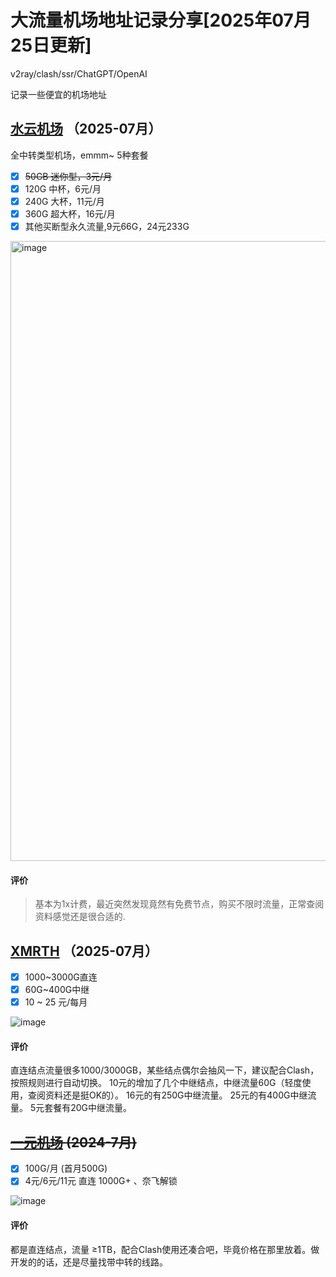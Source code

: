 # 大流量机场地址记录分享[2025年07月25日更新]
v2ray/clash/ssr/ChatGPT/OpenAI

记录一些便宜的机场地址

## [水云机场](https://skt.shuiyun.org/#/register?code=fqMNBFNi) （2025-07月）
全中转类型机场，emmm~ 5种套餐
- [x] ~~50GB 迷你型，3元/月~~
- [x] 120G 中杯，6元/月
- [x] 240G 大杯，11元/月
- [x] 360G 超大杯，16元/月
- [x] 其他买断型永久流量,9元66G，24元233G

<img width="1248" height="992" alt="image" src="https://github.com/user-attachments/assets/d87714b4-dad6-406a-bda5-d498d723e9fb" />

#### 评价
> 基本为1x计费，最近突然发现竟然有免费节点，购买不限时流量，正常查阅资料感觉还是很合适的.

## [XMRTH](https://www.xmrth.lol/auth/register?code=kkDm) （2025-07月）
- [x] 1000~3000G直连
- [x] 60G~400G中继
- [x] 10 ~ 25 元/每月

![image](https://github.com/user-attachments/assets/3f141137-3f8a-4843-a4d3-dc330958294c)

#### 评价 
直连结点流量很多1000/3000GB，某些结点偶尔会抽风一下，建议配合Clash，按照规则进行自动切换。
10元的增加了几个中继结点，中继流量60G（轻度使用，查阅资料还是挺OK的）。
16元的有250G中继流量。
25元的有400G中继流量。
5元套餐有20G中继流量。

## ~~[一元机场](https://xn--4gq62f52gdss.com/#/register?code=zAC3XckV) (2024-7月)~~
- [x] 100G/月 (首月500G)
- [x] 4元/6元/11元 直连 1000G+ 、奈飞解锁

![image](https://github.com/coderzeroflag/-v2ray_clash-/assets/111339236/bf6beea1-6918-45de-bf12-15d6309ded2b)


#### 评价
都是直连结点，流量 ≥1TB，配合Clash使用还凑合吧，毕竟价格在那里放着。做开发的的话，还是尽量找带中转的线路。
